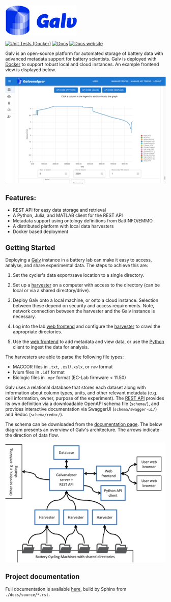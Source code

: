<img src="docs/source/img/Galv-logo-shortened.png" width="225" />

[![Unit Tests (Docker)](https://github.com/Battery-Intelligence-Lab/galv/actions/workflows/unit-test.yml/badge.svg?branch=main)](https://github.com/Battery-Intelligence-Lab/galv/actions/workflows/unit-test.yml)
[![Docs](https://github.com/Battery-Intelligence-Lab/galv/actions/workflows/side-effects.yml/badge.svg?branch=main)](https://battery-intelligence-lab.github.io/galv/index.html)
<a href="https://Battery-Intelligence-Lab.github.io/galv/" target="_blank">
    [![Docs website](https://github.com/Battery-Intelligence-Lab/galv/actions/workflows/pages/pages-build-deployment/badge.svg?branch=gh-pages)](https://github.com/Battery-Intelligence-Lab/galv/actions/workflows/pages/pages-build-deployment)
</a>

Galv is an open-source platform for automated storage of battery data with advanced metadata support for battery scientists. Galv is deployed with [Docker](https://docs.docker.com/) to support robust local and cloud instances. An example frontend view is displayed below. 

<p align="center">
<img src="docs/source/img/galv_frontend_v1.png" width="900" />
</p>

## Features:
- REST API for easy data storage and retrieval
- A Python, Julia, and MATLAB client for the REST API
- Metadata support using ontology definitions from BattINFO/EMMO
- A distributed platform with local data harvesters
- Docker based deployment


## Getting Started
Deploying a [Galv](https://Battery-Intelligence-Lab.github.io/galv/UserGuide.html#galv-server) instance in a battery lab can make it easy to access, analyse, and share experimental data. The steps to achieve this are:
1. Set the cycler's data export/save location to a single directory.

2. Set up a [harvester](https://Battery-Intelligence-Lab.github.io/galv/UserGuide.html#harvesters) on a computer with access to the directory (can be local or via a shared directory/drive).

3. Deploy Galv onto a local machine, or onto a cloud instance. Selection between these depend on security and access requirements. Note, network connection between the harvester and the Galv instance is necessary.

4. Log into the lab [web frontend](https://Battery-Intelligence-Lab.github.io/galv/UserGuide.html#web-frontend) and configure the [harvester](https://Battery-Intelligence-Lab.github.io/galv/UserGuide.html#harvesters) to crawl the appropriate directories.

5. Use the [web frontend](https://Battery-Intelligence-Lab.github.io/galv/UserGuide.html#web-frontend) to add metadata and view data, or use the [Python](https://Battery-Intelligence-Lab.github.io/galv/UserGuide.html#python-client) client to ingest the data for analysis.

The harvesters are able to parse the following file types:

- MACCOR files in ``.txt``, ``.xsl``/``.xslx``, or ``raw`` format
- Ivium files in ``.idf`` format
- Biologic files in ``.mpr`` format (EC-Lab firmware < 11.50)

Galv uses a relational database that stores each dataset along with information about column types, units, and other relevant metadata (e.g. cell information, owner, purpose of the experiment). The [REST API](https://Battery-Intelligence-Lab.github.io/galv/UserGuide.html#rest-api) provides its own definition via a downloadable OpenAPI schema file (`schema/`), and provides interactive documentation via SwaggerUI (`schema/swagger-ui/`) and Redoc (`schema/redoc/`).

The schema can be downloaded from the [documentation page](https://Battery-Intelligence-Lab.github.io/galv/UserGuide.html#api-spec). The below diagram presents an overview of Galv's architecture. The arrows indicate the direction of data flow.

<p align="center">
    <img src="docs/source/img/GalvStructure.PNG" alt="Data flows from battery cycling machines to Galv Harvesters, then to the     Galv server and REST API. Metadata can be updated and data read using the web client, and data can be downloaded by the Python client." width="600" />
</p>


## Project documentation

Full documentation is available [here](https://Battery-Intelligence-Lab.github.io/galv/), build by Sphinx from `./docs/source/*.rst`.

